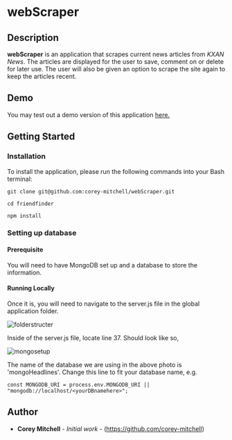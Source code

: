 # webScraper

## Description

**webScraper** is an application that scrapes current news articles from *KXAN News*. The articles are displayed for the user to save, comment on or delete for later use. The user will also be given an option to scrape the site again to keep the articles recent.

## Demo

You may test out a demo version of this application [here.](https://austin-news-webscraper.herokuapp.com/)

## Getting Started

### Installation
To install the application, please run the following commands into your Bash terminal:

``` 
git clone git@github.com:corey-mitchell/webScraper.git

cd friendfinder

npm install
```

### Setting up database

#### Prerequisite

You will need to have MongoDB set up and a database to store the information.

#### Running Locally
Once it is, you will need to navigate to the server.js file in the global application folder.

![folderstructer](https://user-images.githubusercontent.com/37916145/46862856-73da0500-cddb-11e8-8236-fb9f80129cf4.PNG)

Inside of the server.js file, locate line 37. Should look like so,

![mongosetup](https://user-images.githubusercontent.com/37916145/46862943-b7347380-cddb-11e8-822a-9222e20121ce.PNG)

The name of the database we are using in the above photo is 'mongoHeadlines'. Change this line to fit your database name, e.g.

```
const MONGODB_URI = process.env.MONGODB_URI || "mongodb://localhost/<yourDBnamehere>";
```

## Author

* **Corey Mitchell** - *Initial work* - (https://github.com/corey-mitchell)